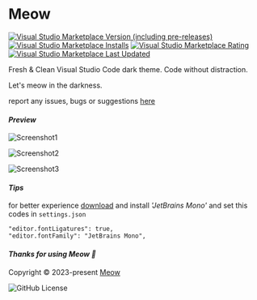 # Meow

[![Visual Studio Marketplace Version (including pre-releases)](https://img.shields.io/visual-studio-marketplace/v/irfanshadikrishad.meow?style=for-the-badge&labelColor=1b1b1b&color=00704A)](https://marketplace.visualstudio.com/items?itemName=irfanshadikrishad.meow)&nbsp;[![Visual Studio Marketplace Installs](https://img.shields.io/visual-studio-marketplace/i/irfanshadikrishad.meow?style=for-the-badge&labelColor=1b1b1b&color=00704A)](https://marketplace.visualstudio.com/items?itemName=irfanshadikrishad.meow)&nbsp;[![Visual Studio Marketplace Rating](https://img.shields.io/visual-studio-marketplace/r/irfanshadikrishad.meow?style=for-the-badge&labelColor=1b1b1b&color=00704A)](https://marketplace.visualstudio.com/items?itemName=irfanshadikrishad.meow)&nbsp;[![Visual Studio Marketplace Last Updated](https://img.shields.io/visual-studio-marketplace/last-updated/irfanshadikrishad.meow?style=for-the-badge&labelColor=1b1b1b&color=00704A)](https://marketplace.visualstudio.com/items?itemName=irfanshadikrishad.meow)

Fresh & Clean Visual Studio Code dark theme. Code without distraction.

Let's meow in the darkness.

report any issues, bugs or suggestions [here](https://github.com/irfanshadikrishad/meow)

#### _Preview_

![Screenshot1](https://i.ibb.co/Dtq8mQN/meow-preview-1.jpg)

![Screenshot2](https://i.ibb.co/wLsSfvX/meow-preview-2.jpg)

![Screenshot3](https://i.ibb.co/sybYyTj/meow-preview-3.jpg)

#### _Tips_

for better experience [download](https://www.jetbrains.com/lp/mono/) and install _'JetBrains Mono'_ and set this codes in `settings.json`

```
"editor.fontLigatures": true,
"editor.fontFamily": "JetBrains Mono",
```

#### _Thanks for using Meow 🤍_

Copyright © 2023-present [Meow](https://github.com/irfanshadikrishad/meow)

![GitHub License](https://img.shields.io/github/license/irfanshadikrishad/meow?style=for-the-badge&labelColor=1b1b1b&color=00704A)
